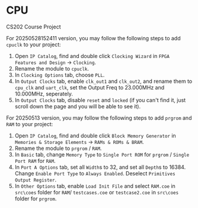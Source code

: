 # CPU
CS202 Course Project

For 20250528152411 version, you may follow the following steps to add `cpuclk` to your project:
1. Open `IP Catalog`, find and double click `Clocking Wizard` in `FPGA Features and Design` -> `Clocking`.
2. Rename the module to `cpuclk`.
3. In `Clocking Options` tab, choose `PLL`.
4. In `Output Clocks` tab, enable `clk_out1` and `clk_out2`, and rename them to `cpu_clk` and `uart_clk`, set the Output Freq to 23.000MHz and 10.000MHz, seperately.
5. In `Output Clocks` tab, disable `reset` and `locked` (if you can't find it, just scroll down the page and you will be able to see it).

For 20250513 version, you may follow the following steps to add `prgrom` and `RAM` to your project:

1. Open `IP Catalog`, find and double click `Block Memory Generator` in `Memories & Storage Elements` -> `RAMs & ROMs & BRAM`.
2. Rename the module to `prgrom` / `RAM`.
3. In `Basic` tab, change `Memory Type` to `Single Port ROM` for `prgrom` / `Single Port RAM` for `RAM`.
4. In `Port A Options` tab, set all `Width`s to 32, and set all `Depth`s to 16384. Change `Enable Port Type` to `Always Enabled`. Deselect `Primitives Output Register`.
5. In `Other Options` tab, enable `Load Init File` and select `RAM.coe` in `src\coes` folder for `RAM`/  `testcases.coe` or `testcase2.coe` in `src\coes` folder for `prgrom`.
